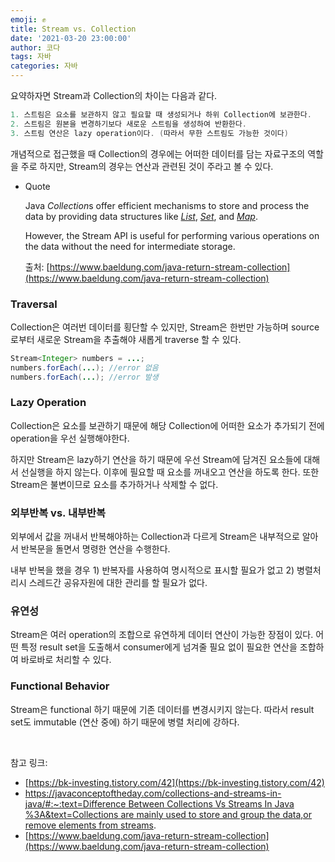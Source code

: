 ```yaml
---
emoji: ✊
title: Stream vs. Collection
date: '2021-03-20 23:00:00'
author: 코다
tags: 자바
categories: 자바
---
```


요약하자면 Stream과 Collection의 차이는 다음과 같다. 

```java
1. 스트림은 요소를 보관하지 않고 필요할 때 생성되거나 하위 Collection에 보관한다. 
2. 스트림은 원본을 변경하기보다 새로운 스트림을 생성하여 반환한다. 
3. 스트림 연산은 lazy operation이다. (따라서 무한 스트림도 가능한 것이다)
```

개념적으로 접근했을 때 Collection의 경우에는 어떠한 데이터를 담는 자료구조의 역할을 주로 하지만, Stream의 경우는 연산과 관련된 것이 주라고 볼 수 있다. 

- Quote

    Java *Collection*s offer efficient mechanisms to store and process the data by providing data structures like *[List](https://drafts.baeldung.com/java-linkedlist)*, *[Set](https://drafts.baeldung.com/java-hashset)*, and *[Map](https://drafts.baeldung.com/java-hashmap)*.

    However, the Stream API is useful for performing various operations on the data without the need for intermediate storage.

    출처: [https://www.baeldung.com/java-return-stream-collection](https://www.baeldung.com/java-return-stream-collection)

### Traversal

Collection은 여러번 데이터를 횡단할 수 있지만, Stream은 한번만 가능하며 source로부터 새로운 Stream을 추출해야 새롭게 traverse 할 수 있다. 

```java
Stream<Integer> numbers = ...;
numbers.forEach(...); //error 없음
numbers.forEach(...); //error 발생
```

### Lazy Operation

Collection은 요소를 보관하기 때문에 해당 Collection에 어떠한 요소가 추가되기 전에 operation을 우선 실행해야한다. <br>

하지만 Stream은 lazy하기 연산을 하기 때문에 우선 Stream에 담겨진 요소들에 대해서 선실행을 하지 않는다. 이후에 필요할 때 요소를 꺼내오고 연산을 하도록 한다. 또한 Stream은 불변이므로 요소를 추가하거나 삭제할 수 없다. 

### 외부반복 vs. 내부반복

외부에서 값을 꺼내서 반복해야하는 Collection과 다르게 Stream은 내부적으로 알아서 반복문을 돌면서 명령한 연산을 수행한다. <br>

내부 반복을 했을 경우 1) 반복자를 사용하여 명시적으로 표시할 필요가 없고 2) 병렬처리시 스레드간 공유자원에 대한 관리를 할 필요가 없다. 

### 유연성

Stream은 여러 operation의 조합으로 유연하게 데이터 연산이 가능한 장점이 있다. 어떤 특정 result set을 도출해서 consumer에게 넘겨줄 필요 없이 필요한 연산을 조합하여 바로바로 처리할 수 있다. 

### Functional Behavior

Stream은 functional 하기 때문에 기존 데이터를 변경시키지 않는다. 따라서 result set도 immutable (연산 중에) 하기 때문에 병렬 처리에 강하다. <br>

<br>

참고 링크:

- [https://bk-investing.tistory.com/42](https://bk-investing.tistory.com/42)
- [https://javaconceptoftheday.com/collections-and-streams-in-java/#:~:text=Difference Between Collections Vs Streams In Java %3A&text=Collections are mainly used to store and group the data,or remove elements from streams](https://javaconceptoftheday.com/collections-and-streams-in-java/#:~:text=Difference%20Between%20Collections%20Vs%20Streams%20In%20Java%20%3A&text=Collections%20are%20mainly%20used%20to%20store%20and%20group%20the%20data,or%20remove%20elements%20from%20streams).
- [https://www.baeldung.com/java-return-stream-collection](https://www.baeldung.com/java-return-stream-collection)

```toc
```